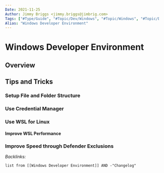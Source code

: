 ```yaml
---
Date: 2021-11-25
Author: Jimmy Briggs <jimmy.briggs@jimbrig.com>
Tags: ["#Type/Guide", "#Topic/Dev/Windows", "#Topic/Windows", "#Topic/Dev/PowerShell", "#Topic/Dev/CLI"]
Alias: "Windows Developer Environment"
---
```


# Windows Developer Environment

## Overview

## Tips and Tricks

### Setup File and Folder Structure

### Use Credential Manager

### Use WSL for Linux

#### Improve WSL Performance

### Improve Speed through Defender Exclusions



*Backlinks:*

```dataview
list from [[Windows Developer Environment]] AND -"Changelog"
```